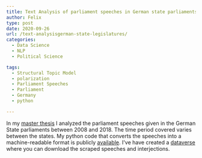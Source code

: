 ```yaml
---
title: Text Analysis of parliament speeches in German state parliaments
author: Felix
type: post
date: 2020-09-26
url: /text-analysisgerman-state-legislatures/
categories:
  - Data Science
  - NLP
  - Political Science

tags:
  - Structural Topic Model
  - polarization
  - Parliament Speeches
  - Parliament
  - Germany
  - python

---
```


In my [master thesis](https://osf.io/preprints/socarxiv/y5j2u) I analyzed the parliament speeches given in the German State parliaments between 2008 and 2018. The time period covered varies between the states. My python code that converts the speeches into a machine-readable format is publicly [available][1]. I've have created a [dataverse](https://doi.org/10.7910/DVN/370V8H) where you can download the scraped speeches and interjections.

 [1]: https://github.com/panoptikum/plenary_record_parser